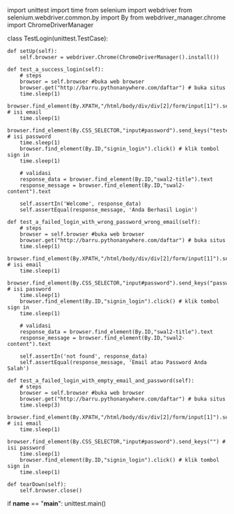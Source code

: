 import unittest
import time
from selenium import webdriver 
from selenium.webdriver.common.by import By
from webdriver_manager.chrome import ChromeDriverManager

class TestLogin(unittest.TestCase): 

    def setUp(self): 
        self.browser = webdriver.Chrome(ChromeDriverManager().install())
        
    def test_a_success_login(self): 
        # steps
        browser = self.browser #buka web browser
        browser.get("http://barru.pythonanywhere.com/daftar") # buka situs
        time.sleep(1)
        browser.find_element(By.XPATH,"/html/body/div/div[2]/form/input[1]").send_keys("tester@jagoqa.com") # isi email
        time.sleep(1)
        browser.find_element(By.CSS_SELECTOR,"input#password").send_keys("testerjago") # isi password
        time.sleep(1)
        browser.find_element(By.ID,"signin_login").click() # klik tombol sign in
        time.sleep(1)

        # validasi
        response_data = browser.find_element(By.ID,"swal2-title").text
        response_message = browser.find_element(By.ID,"swal2-content").text

        self.assertIn('Welcome', response_data)
        self.assertEqual(response_message, 'Anda Berhasil Login')

    def test_a_failed_login_with_wrong_password_wrong_email(self): 
        # steps
        browser = self.browser #buka web browser
        browser.get("http://barru.pythonanywhere.com/daftar") # buka situs
        time.sleep(1)
        browser.find_element(By.XPATH,"/html/body/div/div[2]/form/input[1]").send_keys("email@salah.com") # isi email
        time.sleep(1)
        browser.find_element(By.CSS_SELECTOR,"input#password").send_keys("passwordsalah") # isi password
        time.sleep(1)
        browser.find_element(By.ID,"signin_login").click() # klik tombol sign in
        time.sleep(1)

        # validasi
        response_data = browser.find_element(By.ID,"swal2-title").text
        response_message = browser.find_element(By.ID,"swal2-content").text

        self.assertIn('not found', response_data)
        self.assertEqual(response_message, 'Email atau Password Anda Salah')

    def test_a_failed_login_with_empty_email_and_password(self): 
        # steps
        browser = self.browser #buka web browser
        browser.get("http://barru.pythonanywhere.com/daftar") # buka situs
        time.sleep(3)
        browser.find_element(By.XPATH,"/html/body/div/div[2]/form/input[1]").send_keys("") # isi email
        time.sleep(1)
        browser.find_element(By.CSS_SELECTOR,"input#password").send_keys("") # isi password
        time.sleep(1)
        browser.find_element(By.ID,"signin_login").click() # klik tombol sign in
        time.sleep(1)

    def tearDown(self): 
        self.browser.close() 

if __name__ == "__main__": 
    unittest.main()

